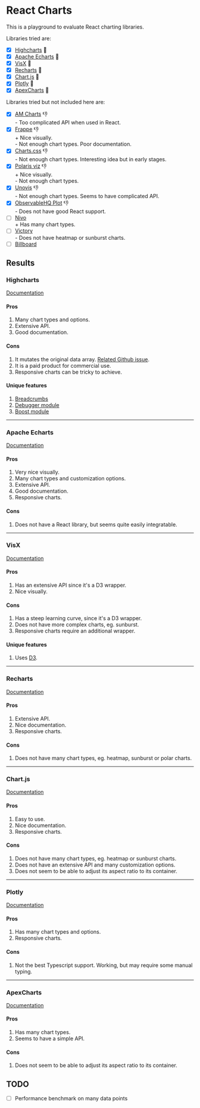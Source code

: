 # React Charts

This is a playground to evaluate React charting libraries.

Libraries tried are:

- [x] [Highcharts](https://github.com/highcharts/highcharts-react) 🚀
- [x] [Apache Echarts](https://echarts.apache.org/en/index.html) 🚀
- [x] [VisX](https://airbnb.io/visx/) 🚀
- [x] [Recharts](https://recharts.org/) 🤔
- [x] [Chart.js](https://github.com/reactchartjs/react-chartjs-2) 🤔
- [x] [Plotly](https://plotly.com/javascript/) 🤔
- [x] [ApexCharts](https://github.com/apexcharts/react-apexcharts) 🤔

Libraries tried but not included here are:

- [x] [AM Charts](https://amcharts.com/) 👎  
       - Too complicated API when used in React.
- [x] [Frappe](https://frappe.io/charts) 👎  
       + Nice visually.  
       - Not enough chart types. Poor documentation.
- [x] [Charts.css](https://chartscss.org/) 👎  
       - Not enough chart types. Interesting idea but in early stages.
- [x] [Polaris viz](https://github.com/Shopify/polaris-viz) 👎  
       + Nice visually.  
       - Not enough chart types.
- [x] [Unovis](https://github.com/f5/unovis) 👎  
       - Not enough chart types. Seems to have complicated API.
- [x] [ObservableHQ Plot](https://github.com/observablehq/plot) 👎  
       - Does not have good React support.
- [ ] [Nivo](https://nivo.rocks/components)  
       + Has many chart types.
- [ ] [Victory](https://formidable.com/open-source/victory/)  
       - Does not have heatmap or sunburst charts.
- [ ] [Billboard](https://naver.github.io/billboard.js/)

## Results

### **Highcharts**

[Documentation](https://www.highcharts.com/docs/)

#### Pros

1. Many chart types and options.
2. Extensive API.
3. Good documentation.

#### Cons

1. It mutates the original data array. [Related Github issue](https://github.com/highcharts/highcharts-react/issues/326).
2. It is a paid product for commercial use.
3. Responsive charts can be tricky to achieve.

#### Unique features

1. [Breadcrumbs](https://www.highcharts.com/docs/advanced-chart-features/breadcrumbs)
2. [Debugger module](https://www.highcharts.com/docs/advanced-chart-features/debugger-mode)
3. [Boost module](https://www.highcharts.com/docs/advanced-chart-features/boost-module)

---

### **Apache Echarts**

[Documentation](https://echarts.apache.org/handbook/en/get-started/)

#### Pros

1. Very nice visually.
2. Many chart types and customization options.
3. Extensive API.
4. Good documentation.
5. Responsive charts.

#### Cons

1. Does not have a React library, but seems quite easily integratable.

---

### **VisX**

[Documentation](https://airbnb.io/visx/docs)

#### Pros

1. Has an extensive API since it's a D3 wrapper.
2. Nice visually.

#### Cons

1. Has a steep learning curve, since it's a D3 wrapper.
2. Does not have more complex charts, eg. sunburst.
3. Responsive charts require an additional wrapper.

#### Unique features

1. Uses [D3](https://d3js.org/).

---

### **Recharts**

[Documentation](https://recharts.org/en-US/api)

#### Pros

1. Extensive API.
2. Nice documentation.
3. Responsive charts.

#### Cons

1. Does not have many chart types, eg. heatmap, sunburst or polar charts.

---

### **Chart.js**

[Documentation](https://www.chartjs.org/docs/latest/)

#### Pros

1. Easy to use.
2. Nice documentation.
3. Responsive charts.

#### Cons

1. Does not have many chart types, eg. heatmap or sunburst charts.
2. Does not have an extensive API and many customization options.
3. Does not seem to be able to adjust its aspect ratio to its container.

---

### **Plotly**

[Documentation](https://plotly.com/javascript/)

#### Pros

1. Has many chart types and options.
2. Responsive charts.

#### Cons

1. Not the best Typescript support. Working, but may require some manual typing.

---

### **ApexCharts**

[Documentation](https://apexcharts.com/docs/installation/)

#### Pros

1. Has many chart types.
2. Seems to have a simple API.

#### Cons

1. Does not seem to be able to adjust its aspect ratio to its container.

## TODO

- [ ] Performance benchmark on many data points
